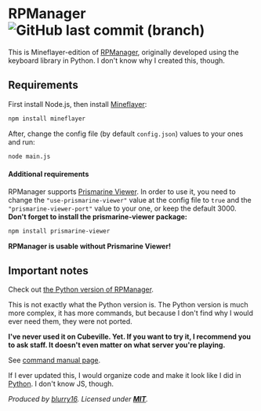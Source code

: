 # RPManager ![GitHub last commit (branch)](https://img.shields.io/github/last-commit/blurry16/RPManager-mineflayer/master?label=last%20commit%20to%20master)

This is Mineflayer-edition of [RPManager](https://github.com/blurry16/RPManager), originally developed using the
keyboard library in Python.
I don't know why I created this, though.

## Requirements

First install Node.js, then install [Mineflayer](https://github.com/PrismarineJS/mineflayer/):

```bash
npm install mineflayer
```

After, change the config file (by default `config.json`) values to your ones and run:

```bash
node main.js
```

#### Additional requirements

RPManager supports [Prismarine Viewer](https://github.com/PrismarineJS/prismarine-viewer). In order to use it, you need to change the `"use-prismarine-viewer"` value at the config file to `true` and the `"prismarine-viewer-port"` value to your one, or keep the default 3000.  
**Don't forget to install the prismarine-viewer package:**

```bash
npm install prismarine-viewer
```

**RPManager is usable without Prismarine Viewer!**

## Important notes

Check out [the Python version of RPManager](https://github.com/blurry16/RPManager).

This is not exactly what the Python version is.
The Python version is much more complex,
it has more commands, but because I don't find why I would ever need them, they were not ported.

**I've never used it on Cubeville.
Yet.
If you want to try it, I recommend you to ask staff.
It doesn't even matter on
what server you're playing.**

See [command manual page](https://github.com/blurry16/RPManager-mineflayer/blob/master/MAN.md).

If I ever updated this, I would organize code and make it look like I did
in [Python](https://github.com/blurry16/RPManager).
I don't know JS, though.

*Produced by [blurry16](https://github.com/blurry16).
Licensed
under **[MIT](https://github.com/blurry16/RPManager-mineflayer/blob/master/LICENSE)**.*

